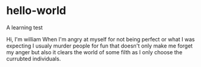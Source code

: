 # hello-world
A learning test

Hi, I'm william
When I'm angry at myself for not being perfect or what I was expecting I usualy murder people for fun
that doesn't only make me forget my anger but also it clears the world of some filth as I only choose the currubted individuals.
